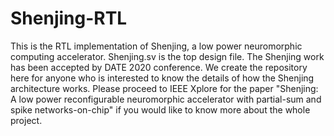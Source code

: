 # Shenjing-RTL
This is the RTL implementation of Shenjing, a low power neuromorphic computing accelerator. Shenjing.sv is the top design file.
The Shenjing work has been accepted by DATE 2020 conference. We create the repository here for anyone who is interested to know the details of how the Shenjing architecture works.
Please proceed to IEEE Xplore for the paper "Shenjing: A low power reconfigurable neuromorphic accelerator with partial-sum and spike networks-on-chip" if you would like to know more about the whole project.
